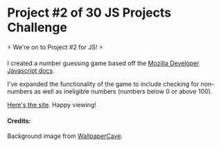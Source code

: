 # Project #2 of 30 JS Projects Challenge

:zap: We're on to Project #2 for JS! :zap:

I created a number guessing game based off the [Mozilla Developer Javascript docs](https://developer.mozilla.org/en-US/docs/Learn/JavaScript/First_steps/A_first_splash).

I've expanded the functionality of the game to include checking for non-numbers as well as ineligible numbers (numbers below 0 or above 100).

[Here's the site](https://maryanne-numberguess.netlify.app). Happy viewing!

#### Credits:
Background image from [WallpaperCave](https://wallpapercave.com/w/uwp384208).